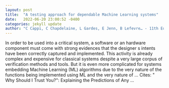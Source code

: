 ```yaml
---
layout: post
title:  "A testing approach for dependable Machine Learning systems"
date:   2022-06-20 23:00:52 -0400
categories: jekyll update
author: "C Cappi, C Chapdelaine, L Gardes, E Jenn, B Lefevre… - 11th European Congress on …, 2022"
---
```

In order to be used into a critical system, a software or an hardware component must come with strong evidences that the designer s intents have been correctly captured and implemented. This activity is already complex and expensive for classical systems despite a very large corpus of verification methods and tools. But it is even more complicated for systems embedding Machine Learning (ML) algorithms due to the very nature of the functions being implemented using ML and the very nature of …
Cites: ‪" Why Should I Trust You?": Explaining the Predictions of Any …‬  